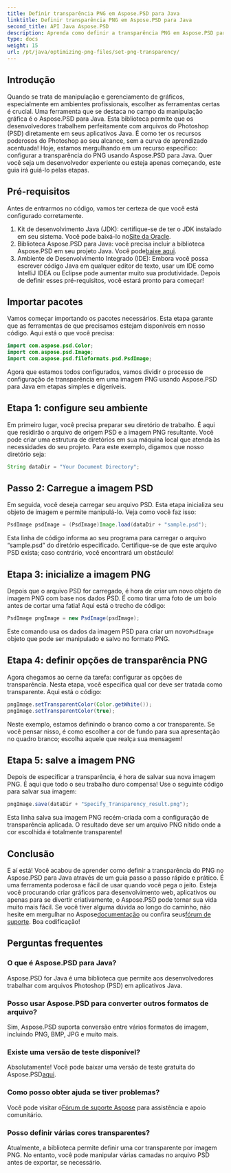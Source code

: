 ```yaml
---
title: Definir transparência PNG em Aspose.PSD para Java
linktitle: Definir transparência PNG em Aspose.PSD para Java
second_title: API Java Aspose.PSD
description: Aprenda como definir a transparência PNG em Aspose.PSD para Java com um tutorial passo a passo fácil. Perfeito para desenvolvedores e designers gráficos.
type: docs
weight: 15
url: /pt/java/optimizing-png-files/set-png-transparency/
---
```

## Introdução
Quando se trata de manipulação e gerenciamento de gráficos, especialmente em ambientes profissionais, escolher as ferramentas certas é crucial. Uma ferramenta que se destaca no campo da manipulação gráfica é o Aspose.PSD para Java. Esta biblioteca permite que os desenvolvedores trabalhem perfeitamente com arquivos do Photoshop (PSD) diretamente em seus aplicativos Java. É como ter os recursos poderosos do Photoshop ao seu alcance, sem a curva de aprendizado acentuada! Hoje, estamos mergulhando em um recurso específico: configurar a transparência do PNG usando Aspose.PSD para Java. Quer você seja um desenvolvedor experiente ou esteja apenas começando, este guia irá guiá-lo pelas etapas.
## Pré-requisitos
Antes de entrarmos no código, vamos ter certeza de que você está configurado corretamente.
1.  Kit de desenvolvimento Java (JDK): certifique-se de ter o JDK instalado em seu sistema. Você pode baixá-lo no[Site da Oracle](https://www.oracle.com/java/technologies/javase-jdk11-downloads.html).
2.  Biblioteca Aspose.PSD para Java: você precisa incluir a biblioteca Aspose.PSD em seu projeto Java. Você pode[baixe aqui](https://releases.aspose.com/psd/java/).
3. Ambiente de Desenvolvimento Integrado (IDE): Embora você possa escrever código Java em qualquer editor de texto, usar um IDE como IntelliJ IDEA ou Eclipse pode aumentar muito sua produtividade.
Depois de definir esses pré-requisitos, você estará pronto para começar!
## Importar pacotes
Vamos começar importando os pacotes necessários. Esta etapa garante que as ferramentas de que precisamos estejam disponíveis em nosso código. Aqui está o que você precisa:
```java
import com.aspose.psd.Color;
import com.aspose.psd.Image;
import com.aspose.psd.fileformats.psd.PsdImage;
```
Agora que estamos todos configurados, vamos dividir o processo de configuração de transparência em uma imagem PNG usando Aspose.PSD para Java em etapas simples e digeríveis.
## Etapa 1: configure seu ambiente
Em primeiro lugar, você precisa preparar seu diretório de trabalho. É aqui que residirão o arquivo de origem PSD e a imagem PNG resultante. Você pode criar uma estrutura de diretórios em sua máquina local que atenda às necessidades do seu projeto. Para este exemplo, digamos que nosso diretório seja:
```java
String dataDir = "Your Document Directory";
```
## Passo 2: Carregue a imagem PSD
Em seguida, você deseja carregar seu arquivo PSD. Esta etapa inicializa seu objeto de imagem e permite manipulá-lo. Veja como você faz isso:
```java
PsdImage psdImage = (PsdImage)Image.load(dataDir + "sample.psd");
```
Esta linha de código informa ao seu programa para carregar o arquivo “sample.psd” do diretório especificado. Certifique-se de que este arquivo PSD exista; caso contrário, você encontrará um obstáculo!
## Etapa 3: inicialize a imagem PNG
Depois que o arquivo PSD for carregado, é hora de criar um novo objeto de imagem PNG com base nos dados PSD. É como tirar uma foto de um bolo antes de cortar uma fatia! Aqui está o trecho de código:
```java
PsdImage pngImage = new PsdImage(psdImage);
```
 Este comando usa os dados da imagem PSD para criar um novo`PsdImage` objeto que pode ser manipulado e salvo no formato PNG.
## Etapa 4: definir opções de transparência PNG
Agora chegamos ao cerne da tarefa: configurar as opções de transparência. Nesta etapa, você especifica qual cor deve ser tratada como transparente. Aqui está o código:
```java
pngImage.setTransparentColor(Color.getWhite());
pngImage.setTransparentColor(true);
```
Neste exemplo, estamos definindo o branco como a cor transparente. Se você pensar nisso, é como escolher a cor de fundo para sua apresentação no quadro branco; escolha aquele que realça sua mensagem!
## Etapa 5: salve a imagem PNG
Depois de especificar a transparência, é hora de salvar sua nova imagem PNG. É aqui que todo o seu trabalho duro compensa! Use o seguinte código para salvar sua imagem:
```java
pngImage.save(dataDir + "Specify_Transparency_result.png");
```
Esta linha salva sua imagem PNG recém-criada com a configuração de transparência aplicada. O resultado deve ser um arquivo PNG nítido onde a cor escolhida é totalmente transparente!
## Conclusão
E aí está! Você acabou de aprender como definir a transparência do PNG no Aspose.PSD para Java através de um guia passo a passo rápido e prático. É uma ferramenta poderosa e fácil de usar quando você pega o jeito. Esteja você procurando criar gráficos para desenvolvimento web, aplicativos ou apenas para se divertir criativamente, o Aspose.PSD pode tornar sua vida muito mais fácil.
 Se você tiver alguma dúvida ao longo do caminho, não hesite em mergulhar no Aspose[documentação](https://reference.aspose.com/psd/java/) ou confira seus[fórum de suporte](https://forum.aspose.com/c/psd/34). Boa codificação!
## Perguntas frequentes
### O que é Aspose.PSD para Java?
Aspose.PSD for Java é uma biblioteca que permite aos desenvolvedores trabalhar com arquivos Photoshop (PSD) em aplicativos Java.
### Posso usar Aspose.PSD para converter outros formatos de arquivo?
Sim, Aspose.PSD suporta conversão entre vários formatos de imagem, incluindo PNG, BMP, JPG e muito mais.
### Existe uma versão de teste disponível?
Absolutamente! Você pode baixar uma versão de teste gratuita do Aspose.PSD[aqui](https://releases.aspose.com/).
### Como posso obter ajuda se tiver problemas?
 Você pode visitar o[Fórum de suporte Aspose](https://forum.aspose.com/c/psd/34) para assistência e apoio comunitário.
### Posso definir várias cores transparentes?
Atualmente, a biblioteca permite definir uma cor transparente por imagem PNG. No entanto, você pode manipular várias camadas no arquivo PSD antes de exportar, se necessário.